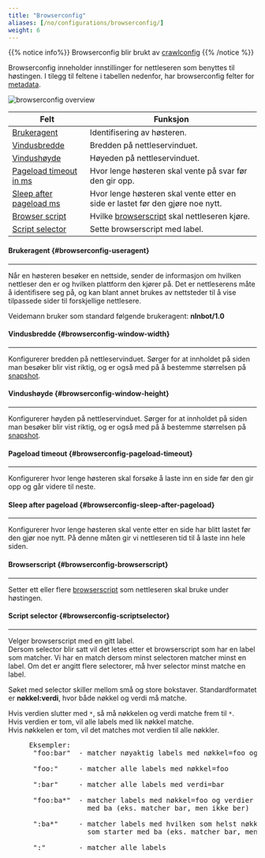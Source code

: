 ```yaml
---
title: "Browserconfig"
aliases: [/no/configurations/browserconfig/]
weight: 6
---
```


{{% notice info%}}
Browserconfig blir brukt av [crawlconfig](../crawlconfig)
{{% /notice %}}  


Browserconfig inneholder innstillinger for nettleseren som benyttes til høstingen. I tilegg til feltene i tabellen
nedenfor, har browserconfig  felter for [metadata](../#veidemann-meta).


![browserconfig overview](/img/browserconfig/veidemann_dashboard_browserconfig_overview.png)


 Felt                                                          | Funksjon
---------------------------------------------------------------|-----------------------------------------------------------------------------
[Brukeragent](#browserconfig-useragent)                        | Identifisering av høsteren.
[Vindusbredde](#browserconfig-window-width)                    | Bredden på nettleservinduet.
[Vindushøyde](#browserconfig-window-height)                    | Høyeden på nettleservinduet.
[Pageload timeout in ms](#browserconfig-pageload-timeout)      | Hvor lenge høsteren skal vente på svar før den gir opp.
[Sleep after pageload ms](#browserconfig-sleep-after-pageload) | Hvor lenge høsteren skal vente etter en side er lastet før den gjøre noe nytt.
[Browser script](#browserconfig-browserscript)                 | Hvilke [browserscript](../browserscript) skal nettleseren kjøre.
[Script selector](#browserconfig-scriptselector)               | Sette browserscript med label.  


#### Brukeragent {#browserconfig-useragent}
-------------------------------------------

Når en høsteren besøker en nettside, sender de informasjon om hvilken nettleser den er og 
hvilken plattform den kjører på. Det er nettleserens måte å identifisere seg på, og kan blant annet brukes av
nettsteder til å vise tilpassede sider til forskjellige nettlesere.

Veidemann bruker som standard følgende brukeragent: **nlnbot/1.0**

#### Vindusbredde {#browserconfig-window-width}
-----------------------------------------------
Konfigurerer bredden på nettleservinduet. Sørger for at innholdet på siden man besøker blir vist riktig, og er også med
på å bestemme størrelsen på [snapshot](../crawlconfig/#crawlconfig-create-snapshot). 


#### Vindushøyde {#browserconfig-window-height}
-----------------------------------------------
Konfigurerer høyden på nettleservinduet. Sørger for at innholdet på siden man besøker blir vist riktig, og er også med
på å bestemme størrelsen på [snapshot](../crawlconfig/#crawlconfig-create-snapshot).


#### Pageload timeout {#browserconfig-pageload-timeout}
-------------------------------------------------------
Konfigurerer hvor lenge høsteren skal forsøke å laste inn en side før den gir opp og går videre til neste.

#### Sleep after pageload {#browserconfig-sleep-after-pageload}
-----------------------------------------------------------------
Konfigurerer hvor lenge høsteren skal vente etter en side har blitt lastet før den gjør noe nytt. På denne måten gir vi
nettleseren tid til å laste inn hele siden.

#### Browserscript {#browserconfig-browserscript}
--------------------------------------------------
Setter ett eller flere [browserscript](../browserscript) som nettleseren skal bruke under høstingen. 

#### Script selector {#browserconfig-scriptselector}
----------------------------------------------------

Velger browserscript med en gitt label.  
Dersom selector blir satt vil det letes etter et browserscript som har en label som matcher.
Vi har en match dersom minst selectoren matcher minst en label. Om det er angitt flere selectorer, må hver selector
minst matche en label.  

Søket med selector skiller mellom små og store bokstaver. Standardformatet er **nøkkel:verdi**, 
hvor både nøkkel og verdi må matche.

Hvis verdien slutter med <code>&ast;</code>, så må nøkkelen og verdi matche frem til <code>&ast;</code>.  
Hvis verdien er tom, vil alle labels med lik nøkkel matche.  
Hvis nøkkelen er tom, vil det matches mot verdien til alle nøkkler.

<pre>
     Eksempler:  
      "foo:bar"  - matcher nøyaktig labels med nøkkel=foo og verdi=bar  
        
      "foo:"     - matcher alle labels med nøkkel=foo  
        
      ":bar"     - matcher alle labels med verdi=bar  
        
      "foo:ba*"  - matcher labels med nøkkel=foo og verdier som starter 
                   med ba (eks. matcher bar, men ikke ber)  
                     
      ":ba*"     - matcher labels med hvilken som helst nøkkel og verdier 
                   som starter med ba (eks. matcher bar, men ikke ber)  
                     
      ":"        - matcher alle labels
</pre>